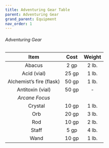 ```yaml
---
title: Adventuring Gear Table
parent: Adventuring Gear
grand_parent: Equipment
nav_order: 1
---
```


###### Adventuring Gear

| Item | Cost | Weight |
|:----:|:----:|:------:|
| Abacus | 2 gp | 2 lb. |
| Acid (vial) | 25 gp | 1 lb. |
| Alchemist’s fire (flask) | 50 gp | 1 lb. |
| Antitoxin (vial) | 50 gp | - |
|*Arcane Focus* |  |  |
| &nbsp;&nbsp;&nbsp;&nbsp;Crystal | 10 gp | 1 lb. |
| &nbsp;&nbsp;&nbsp;&nbsp;Orb | 20 gp | 3 lb. |
| &nbsp;&nbsp;&nbsp;&nbsp;Rod | 10 gp | 2 lb. |
| &nbsp;&nbsp;&nbsp;&nbsp;Staff | 5 gp | 4 lb. |
| &nbsp;&nbsp;&nbsp;&nbsp;Wand | 10 gp | 1 lb. |